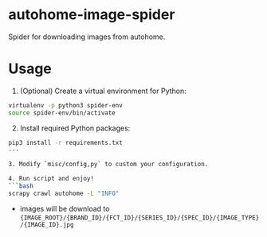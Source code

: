 # autohome-image-spider
Spider for downloading images from autohome.

# Usage
1. (Optional) Create a virtual environment for Python:
```bash
virtualenv -p python3 spider-env
source spider-env/bin/activate
```

2. Install required Python packages:
```bash
pip3 install -r requirements.txt
···

3. Modify `misc/config,py` to custom your configuration.

4. Run script and enjoy!
```bash
scrapy crawl autohome -L "INFO"
```

- images will be download to `{IMAGE_ROOT}/{BRAND_ID}/{FCT_ID}/{SERIES_ID}/{SPEC_ID}/{IMAGE_TYPE}/{IMAGE_ID}.jpg`

